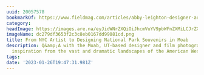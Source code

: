 ```yaml
---
uuid: 20057578
bookmarkOf: https://www.fieldmag.com/articles/abby-leighton-designer-artist-interview
category: 
headImage: https://images.are.na/eyJidWNrZXQiOiJhcmVuYV9pbWFnZXMiLCJrZXkiOiIyMDA1NzU3OC9vcmlnaW5hbF9kYzI3OWRmMzY1M2YyYzNjOGViMDE2N2RkOTkwODFjZC5wbmciLCJlZGl0cyI6eyJyZXNpemUiOnsid2lkdGgiOjEyMDAsImhlaWdodCI6MTIwMCwiZml0IjoiaW5zaWRlIiwid2l0aG91dEVubGFyZ2VtZW50Ijp0cnVlfSwid2VicCI6eyJxdWFsaXR5Ijo5MH0sImpwZWciOnsicXVhbGl0eSI6OTB9LCJyb3RhdGUiOm51bGx9fQ==?bc=0
imageName: dc279df3653f2c3c8eb0167dd99081cd.png
title: From NYC Artist to Designing National Park Souvenirs in Moab
description: Q&amp;A with the Moab, UT-based designer and film photographer on drawing
  inspiration from the vast and dramatic landscapes of the American West
tags: 
date: '2023-01-26T19:47:31.981Z'
---
```

